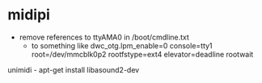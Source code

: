midipi
======

- remove references to ttyAMA0 in /boot/cmdline.txt
	- to something like dwc_otg.lpm_enable=0 console=tty1 root=/dev/mmcblk0p2 rootfstype=ext4 elevator=deadline rootwait


unimidi
	- apt-get install libasound2-dev
